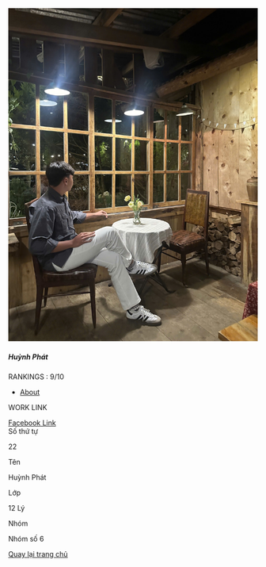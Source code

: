 <link href="//maxcdn.bootstrapcdn.com/bootstrap/4.1.1/css/bootstrap.min.css" rel="stylesheet" id="bootstrap-css">
<script src="//maxcdn.bootstrapcdn.com/bootstrap/4.1.1/js/bootstrap.min.js"></script>
<script src="//cdnjs.cloudflare.com/ajax/libs/jquery/3.2.1/jquery.min.js"></script>
<!------ Include the above in your HEAD tag ---------->

<div class="container emp-profile">
            <form method="post">
                <div class="row">
                    <div class="col-md-4">
                        <div class="profile-img">
                            <img src="phat.jpg" alt=""/>
                            <div class="file btn btn-lg btn-primary">
                            </div>
                        </div>
                    </div>
                    <div class="col-md-6">
                        <div class="profile-head">
                                    <h5>
                                        Huỳnh Phát
                                    </h5>                            
                                    <p class="proile-rating">RANKINGS : <span>9/10</span></p>
                            <ul class="nav nav-tabs" id="myTab" role="tablist">
                                <li class="nav-item">
                                    <a class="nav-link active" id="home-tab" data-toggle="tab" href="#home" role="tab" aria-controls="home" aria-selected="true">About</a>
                                </li>
                            </ul>
                        </div>
                    </div>
                    <div class="col-md-2">
                    </div>
                </div>
                <div class="row">
                    <div class="col-md-4">
                        <div class="profile-work">
                            <p>WORK LINK</p>
                            <a href="https://www.facebook.com/profile.php?id=100094158013666&locale=vi_VN">Facebook Link</a><br/>
                        </div>
                    </div>
                    <div class="col-md-8">
                        <div class="tab-content profile-tab" id="myTabContent">
                            <div class="tab-pane fade show active" id="home" role="tabpanel" aria-labelledby="home-tab">
                                        <div class="row">
                                            <div class="col-md-6">
                                                <label>Số thứ tự</label>
                                            </div>
                                            <div class="col-md-6">
                                                <p>22</p>
                                            </div>
                                        </div>
                                        <div class="row">
                                            <div class="col-md-6">
                                                <label>Tên</label>
                                            </div>
                                            <div class="col-md-6">
                                                <p>Huỳnh Phát</p>
                                            </div>
                                        </div>
                                        <div class="row">
                                            <div class="col-md-6">
                                                <label>Lớp</label>
                                            </div>
                                            <div class="col-md-6">
                                                <p>12 Lý</p>
                                            </div>
                                        </div>
                                        <div class="row">
                                            <div class="col-md-6">
                                                <label>Nhóm</label>
                                            </div>
                                            <div class="col-md-6">
                                                <p>Nhóm số 6</p>
                                            </div>
                                        </div>
                                        <a href="https://tructamcute.github.io/nhom6_12L/">Quay lại trang chủ</a>
                            </div>
                </div>
            </form>           
        </div>
